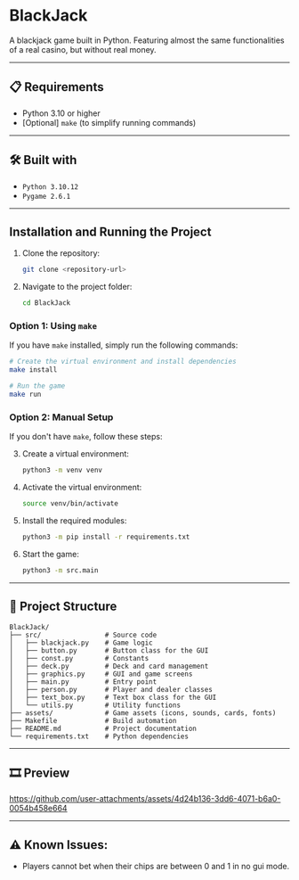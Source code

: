 # BlackJack
A blackjack game built in Python. Featuring almost the same functionalities of a real casino, but without real money.

---

## 📋 Requirements
- Python 3.10 or higher
- [Optional] `make` (to simplify running commands)

---

## 🛠️ Built with
- `Python 3.10.12`
- `Pygame 2.6.1`

---

## Installation and Running the Project

1. Clone the repository:
   ```bash
   git clone <repository-url>
   ```

2. Navigate to the project folder:
   ```bash
   cd BlackJack
   ```

### Option 1: Using `make`
If you have `make` installed, simply run the following commands:

```bash
# Create the virtual environment and install dependencies
make install

# Run the game
make run
```

### Option 2: Manual Setup
If you don't have `make`, follow these steps:

3. Create a virtual environment:
   ```bash
   python3 -m venv venv
   ```

4. Activate the virtual environment:
   ```bash
   source venv/bin/activate
   ```

5. Install the required modules:
   ```bash
   python3 -m pip install -r requirements.txt
   ```

6. Start the game:
   ```bash
   python3 -m src.main
   ```

---

## 📁 Project Structure
```
BlackJack/
├── src/                # Source code
│   ├── blackjack.py    # Game logic
│   ├── button.py       # Button class for the GUI
│   ├── const.py        # Constants
│   ├── deck.py         # Deck and card management
│   ├── graphics.py     # GUI and game screens
│   ├── main.py         # Entry point
│   ├── person.py       # Player and dealer classes
│   ├── text_box.py     # Text box class for the GUI
│   └── utils.py        # Utility functions
├── assets/             # Game assets (icons, sounds, cards, fonts)
├── Makefile            # Build automation
├── README.md           # Project documentation
└── requirements.txt    # Python dependencies
```

---

## 🎞️ Preview
https://github.com/user-attachments/assets/4d24b136-3dd6-4071-b6a0-0054b458e664

---

## ⚠️ Known Issues:
- Players cannot bet when their chips are between 0 and 1 in no gui mode.


